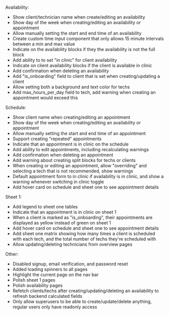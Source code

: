 Availability:

- Show client/technician name when create/editing an availability
- Show day of the week when creating/editing an availability or appointment
- Allow manually setting the start and end time of an availability
- Create custom time input component that only allows 15 minute intervals between a min and max value
- Indicate on the availability blocks if they the availability is not the full block
- Add ability to to set "in clinic" for client availability
- Indicate on client availability blocks if the client is available in clinic
- Add confirmation when deleting an availability
- Add "is_onboarding" field to client that is set when creating/updating a client
- Allow setting both a background and text color for techs
- Add max_hours_per_day field to tech, add warning when creating an appointment would exceed this

Schedule:

- Show client name when creating/editing an appointment
- Show day of the week when creating/editing an availability or appointment
- Allow manually setting the start and end time of an appointment
- Support creating "repeated" appointments
- Indicate that an appointment is in clinic on the schedule
- Add ability to edit appointments, including recalculating warnings
- Add confirmation when deleting an appointment
- Add warning about creating split blocks for techs or clients
- When creating or editing an appointment, allow "overriding" and selecting a tech that is not recommended, show warnings
- Default appointment form to in clinic if availability is in clinic, and show a warning whenever switching in clinic toggle
- Add hover card on schedule and sheet one to see appointment details

Sheet 1:

- Add legend to sheet one tables
- Indicate that an appointment is in clinic on sheet 1
- When a client is marked as "is_onboarding", their appointments are displayed as yellow instead of green on sheet 1
- Add hover card on schedule and sheet one to see appointment details
- Add sheet one matrix showing how many times a client is scheduled with each tech, and the total number of techs they're scheduled with
- Allow updating/deleting technicians from overview pages

Other:

- Disabled signup, email verification, and password reset
- Added loading spinners to all pages
- Highlight the current page on the nav bar
- Polish sheet 1 pages
- Polish availability pages
- Refetch clients/techs after creating/updating/deleting an availability to refresh backend calculated fields
- Only allow superusers to be able to create/update/delete anything, regular users only have readonly access
